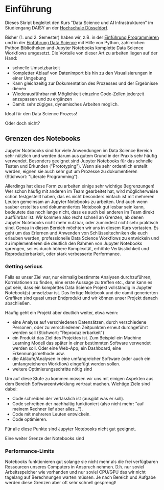 # Einführung
Dieses Skript begleitet den Kurs "Data Science und AI Infrastrukturen" im Studiengang DAISY an der [Hochschule Düsseldorf](https://www.hs-duesseldorf.de/).

Bisher (1. und 2. Semester) haben wir, z.B. in der [Einführung Programmieren](https://florian-huber.github.io/python-introduction/) und in der [Einführung Data Science](https://florian-huber.github.io/data_science_course/) mit Hilfe von Python, zahlreichen Python Bibliotheken und Jupyter Notebooks komplette Data Science Workflows umgesetzt. Die Vorteile von dieser Art zu arbeiten liegen auf der Hand:

- schnelle Umsetzbarkeit
- Kompletter Ablauf von Datenimport bis hin zu den Visualisierungen in einer Umgebung
- Kann gleichzeitig zur Dokumentation des Prozesses und der Ergebnisse dienen
- Wiederausführbar mit Möglichkeit einzelne Code-Zellen jederzeit anzupassen und zu ergänzen
- Damit: sehr zügiges, dynamisches Arbeiten möglich. 

Ideal für den Data Science Prozess!

Oder doch nicht?

## Grenzen des Notebooks

Jupyter Notebooks sind für viele Anwendungen im Data Science Bereich sehr nützlich und werden darum aus gutem Grund in der Praxis sehr häufig verwendet. Besonders geeignet sind Jupyter Notebooks für das schnelle Testen und Erkunden ("Prototyping"). Wenn sie sehr ordentlich erstellt werden, eignen sie auch sehr gut um Prozesse zu dokumentieren (Stichwort: "Literate Programming").

Allerdings hat diese Form zu arbeiten einige sehr wichtige Begrenzungen!
Wer schon häufig mit anderen im Team gearbeitet hat, wird möglicherweise schon festgestellt haben, das es nicht besonders einfach ist mit mehreren Leuten gemeinsam an Jupyter Notebooks zu arbeiten. Und auch wenn sauber erstelltes und dokumentiertes Notebook gut lesbar sein kann, bedeutete das noch lange nicht, dass es auch bei anderen im Team direkt ausführbar ist.
Wir kommen also recht schnell an Grenzen, ab denen Jupyter Notebooks nicht mehr nutzbar, oder zumindest nicht sehr praktisch sind. Genau in diesen Bereich möchten wir uns in diesem Kurs vortasten. Es geht um das Erlernen und Anwenden von Schlüsseltechniken die euch erlauben werden, professionelle Data Science Workflows zu entwickeln und zu implementieren die deutlich den Rahmen von Jupyter Notebooks sprengen, sei es durch höhere Komplexität, erhöhte Verlässlichkeit und Reproduzierbarkeit, oder stark verbesserte Performance.

### Getting serious

Falls es unser Ziel war, nur einmalig bestimmte Analysen durchzuführen, Korrelationen zu finden, eine erste Aussage zu treffen etc., dann kann es gut sein, dass ein komplettes Data Science Projekt vollständig in Jupyter Notebook(s) umsetzbar ist. Das fertige Notebook und die damit generierten Grafiken sind quasi unser Endprodukt und wir können unser Projekt danach abschließen.

Häufig geht ein Projekt aber deutlich weiter, etwa wenn:

- eine Analyse auf verschiedenen Datensätzen, durch verschiedene Personen, oder zu verschiedenen Zeitpunkten erneut durchgeführt werden soll (Stichwort: "Reproduzierbarkeit")
- ein Produkt das Ziel des Projektes ist. Zum Beispiel ein Machine Learning Modell das später in einer bestimmten Software verwendet werden soll. Oder eine Web-App, ein Dashboard, eine Erkennungsmethode usw.
- die Abläufe/Analysen in eine umfangreicher Software (oder auch ein umfangreicheren Workflow) eingefügt werden sollen.
- weitere Optimierungsschritte nötig sind

Um auf diese Stufe zu kommen müssen wir uns mit einigen Aspekten aus dem Bereich Softwareentwicklung vertraut machen. Wichtige Ziele sind dabei:

- Code schreiben der verlässlich ist (ausgibt was er soll).
- Code schreiben der nachhaltig funktioniert (also nicht mehr: "auf meinem Rechner lief aber alles...").
- Code mit mehreren Leuten entwickeln.
- Code optimieren.

Für alle diese Punkte sind Jupyter Notebooks nicht gut geeignet.


Eine weiter Grenze der Notebooks sind

### Performance-Limits

Notebooks funktionieren gut solange sie nicht mehr als die frei verfügbaren Ressourcen unseres Computers  in Anspruch nehmen. D.h. nur soviel Arbeitsspeicher wie vorhanden und nur soviel CPU/GPU das wir nicht tagelang auf Berechnungen warten müssen. Je nach Bereich und Aufgabe werden diese Grenzen aber oft sehr schnell gesprengt! 

